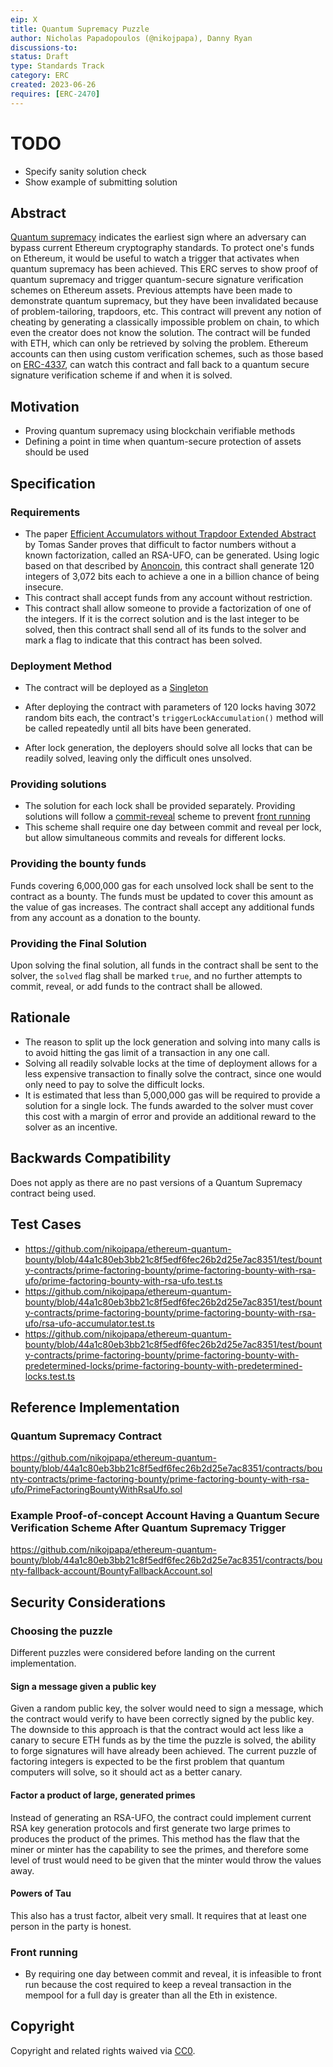 ```yaml
---
eip: X
title: Quantum Supremacy Puzzle
author: Nicholas Papadopoulos (@nikojpapa), Danny Ryan 
discussions-to: 
status: Draft
type: Standards Track
category: ERC
created: 2023-06-26
requires: [ERC-2470]
---
```


# TODO
- Specify sanity solution check
- Show example of submitting solution

## Abstract

[Quantum supremacy](https://en.wikipedia.org/wiki/Quantum_supremacy) indicates the earliest sign where an adversary can bypass current Ethereum cryptography standards. To protect one's funds on Ethereum, it would be useful to watch a trigger that activates when quantum supremacy has been achieved.
This ERC serves to show proof of quantum supremacy and trigger quantum-secure signature verification schemes on Ethereum assets. Previous attempts have been made to demonstrate quantum supremacy, but they have been invalidated because of problem-tailoring, trapdoors, etc. This contract will prevent any notion of cheating by generating a classically impossible problem on chain, to which even the creator does not know the solution. The contract will be funded with ETH, which can only be retrieved by solving the problem.
Ethereum accounts can then using custom verification schemes, such as those based on [ERC-4337](./eip-4337.md), can watch this contract and fall back to a quantum secure signature verification scheme if and when it is solved. 

## Motivation

- Proving quantum supremacy using blockchain verifiable methods
- Defining a point in time when quantum-secure protection of assets should be used

## Specification

### Requirements

- The paper [
  Efficient Accumulators without Trapdoor Extended Abstract](https://link.springer.com/chapter/10.1007/978-3-540-47942-0_21) by Tomas Sander proves that difficult to factor numbers without a known factorization, called an RSA-UFO, can be generated. Using logic based on that described by [Anoncoin](https://anoncoin.github.io/RSA_UFO/), this contract shall generate 120 integers of 3,072 bits each to achieve a one in a billion chance of being insecure.
- This contract shall accept funds from any account without restriction.
- This contract shall allow someone to provide a factorization of one of the integers. If it is the correct solution and is the last integer to be solved, then this contract shall send all of its funds to the solver and mark a flag to indicate that this contract has been solved.

### Deployment Method

- The contract will be deployed as a [Singleton][ERC-2470]

- After deploying the contract with parameters of 120 locks having 3072 random bits each, the contract's `triggerLockAccumulation()` method will be called repeatedly until all bits have been generated.

- After lock generation, the deployers should solve all locks that can be readily solved, leaving only the difficult ones unsolved.

### Providing solutions

- The solution for each lock shall be provided separately. Providing solutions will follow a [commit-reveal](https://medium.com/swlh/exploring-commit-reveal-schemes-on-ethereum-c4ff5a777db8) scheme to prevent [front running](https://solidity-by-example.org/hacks/front-running/.)
- This scheme shall require one day between commit and reveal per lock, but allow simultaneous commits and reveals for different locks.

### Providing the bounty funds

Funds covering 6,000,000 gas for each unsolved lock shall be sent to the contract as a bounty. The funds must be updated to cover this amount as the value of gas increases.
The contract shall accept any additional funds from any account as a donation to the bounty.

### Providing the Final Solution

Upon solving the final solution, all funds in the contract shall be sent to the solver, the `solved` flag shall be marked `true`, and no further attempts to commit, reveal, or add funds to the contract shall be allowed.

## Rationale

- The reason to split up the lock generation and solving into many calls is to avoid hitting the gas limit of a transaction in any one call.
- Solving all readily solvable locks at the time of deployment allows for a less expensive transaction to finally solve the contract, since one would only need to pay to solve the difficult locks.
- It is estimated that less than 5,000,000 gas will be required to provide a solution for a single lock. The funds awarded to the solver must cover this cost with a margin of error and provide an additional reward to the solver as an incentive.

## Backwards Compatibility

Does not apply as there are no past versions of a Quantum Supremacy contract being used.

## Test Cases

- https://github.com/nikojpapa/ethereum-quantum-bounty/blob/44a1c80eb3bb21c8f5edf6fec26b2d25e7ac8351/test/bounty-contracts/prime-factoring-bounty/prime-factoring-bounty-with-rsa-ufo/prime-factoring-bounty-with-rsa-ufo.test.ts
- https://github.com/nikojpapa/ethereum-quantum-bounty/blob/44a1c80eb3bb21c8f5edf6fec26b2d25e7ac8351/test/bounty-contracts/prime-factoring-bounty/prime-factoring-bounty-with-rsa-ufo/rsa-ufo-accumulator.test.ts
- https://github.com/nikojpapa/ethereum-quantum-bounty/blob/44a1c80eb3bb21c8f5edf6fec26b2d25e7ac8351/test/bounty-contracts/prime-factoring-bounty/prime-factoring-bounty-with-predetermined-locks/prime-factoring-bounty-with-predetermined-locks.test.ts

## Reference Implementation

### Quantum Supremacy Contract
https://github.com/nikojpapa/ethereum-quantum-bounty/blob/44a1c80eb3bb21c8f5edf6fec26b2d25e7ac8351/contracts/bounty-contracts/prime-factoring-bounty/prime-factoring-bounty-with-rsa-ufo/PrimeFactoringBountyWithRsaUfo.sol

### Example Proof-of-concept Account Having a Quantum Secure Verification Scheme After Quantum Supremacy Trigger
https://github.com/nikojpapa/ethereum-quantum-bounty/blob/44a1c80eb3bb21c8f5edf6fec26b2d25e7ac8351/contracts/bounty-fallback-account/BountyFallbackAccount.sol

## Security Considerations
### Choosing the puzzle
Different puzzles were considered before landing on the current implementation.

#### Sign a message given a public key
Given a random public key, the solver would need to sign a message, which the contract would verify to have been correctly signed by the public key. The downside to this approach is that the contract would act less like a canary to secure ETH funds as by the time the puzzle is solved, the ability to forge signatures will have already been achieved. The current puzzle of factoring integers is expected to be the first problem that quantum computers will solve, so it should act as a better canary.

#### Factor a product of large, generated primes
Instead of generating an RSA-UFO, the contract could implement current RSA key generation protocols and first generate two large primes to produces the product of the primes. This method has the flaw that the miner or minter has the capability to see the primes, and therefore some level of trust would need to be given that the minter would throw the values away.

#### Powers of Tau
This also has a trust factor, albeit very small. It requires that at least one person in the party is honest.


### Front running
- By requiring one day between commit and reveal, it is infeasible to front run because the cost required to keep a reveal transaction in the mempool for a full day is greater than all the Eth in existence.


## Copyright
Copyright and related rights waived via [CC0](../LICENSE.md).

[ERC-2470]: ./eip-2470.md

